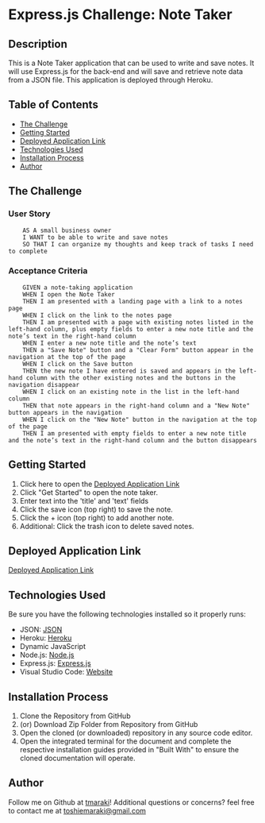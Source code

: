 # Express.js Challenge: Note Taker

## Description

This is a Note Taker application that can be used to write and save notes. It will use Express.js for the back-end and will save and retrieve note data from a JSON file. This application is deployed through Heroku.

## Table of Contents

- [The Challenge](#the-challenge)
- [Getting Started](#getting-started)
- [Deployed Application Link](#deployed-application-link)
- [Technologies Used](#technologies-used)
- [Installation Process](#installation-process)
- [Author](#author)

## The Challenge

### User Story

        AS A small business owner
        I WANT to be able to write and save notes
        SO THAT I can organize my thoughts and keep track of tasks I need to complete

### Acceptance Criteria

        GIVEN a note-taking application
        WHEN I open the Note Taker
        THEN I am presented with a landing page with a link to a notes page
        WHEN I click on the link to the notes page
        THEN I am presented with a page with existing notes listed in the left-hand column, plus empty fields to enter a new note title and the note’s text in the right-hand column
        WHEN I enter a new note title and the note’s text
        THEN a "Save Note" button and a "Clear Form" button appear in the navigation at the top of the page
        WHEN I click on the Save button
        THEN the new note I have entered is saved and appears in the left-hand column with the other existing notes and the buttons in the navigation disappear
        WHEN I click on an existing note in the list in the left-hand column
        THEN that note appears in the right-hand column and a "New Note" button appears in the navigation
        WHEN I click on the "New Note" button in the navigation at the top of the page
        THEN I am presented with empty fields to enter a new note title and the note’s text in the right-hand column and the button disappears

## Getting Started

1. Click here to open the [Deployed Application Link]()
2. Click "Get Started" to open the note taker.
3. Enter text into the 'title' and 'text' fields
4. Click the save icon (top right) to save the note.
5. Click the + icon (top right) to add another note.
6. Additional: Click the trash icon to delete saved notes.

## Deployed Application Link

[Deployed Application Link]()

## Technologies Used

Be sure you have the following technologies installed so it properly runs:

- JSON: [JSON](https://www.npmjs.com/package/json)
- Heroku: [Heroku](https://www.heroku.com/)
- Dynamic JavaScript
- Node.js: [Node.js](https://nodejs.org/en/blog/release/v16.18.1/)
- Express.js: [Express.js](https://expressjs.com/en/starter/installing.html)
- Visual Studio Code: [Website](https://code.visualstudio.com/)

## Installation Process

1. Clone the Repository from GitHub
2. (or) Download Zip Folder from Repository from GitHub
3. Open the cloned (or downloaded) repository in any source code editor.
4. Open the integrated terminal for the document and complete the respective installation guides provided in "Built With" to ensure the cloned documentation will operate.

## Author

Follow me on Github at [tmaraki](https://github.com/tmaraki)! Additional questions or concerns? feel free to contact me at toshiemaraki@gmail.com
